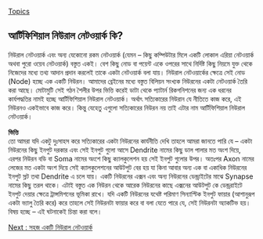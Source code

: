 [Topics](/SUMMARY.md)

## আর্টিফিশিয়াল নিউরাল নেটওয়ার্ক কি?  

নিউরাল নেটওয়ার্ক এবং অন্য যেকোনো রকম নেটওয়ার্ক (যেমন – কিছু কম্পিউটার মিলে একটি লোকাল এরিয়া নেটওয়ার্ক অথবা পুরো ওয়েব নেটওয়ার্ক) বস্তুত একই। বেশ কিছু নোড বা পয়েন্ট একে ওপরের সাথে নির্দিষ্ট কিছু নিয়মে যুক্ত থেকে নিজেদের মধ্যে তথ্য আদান প্রদান করলেই তাকে একটা নেটওয়ার্ক বলা যায়। নিউরাল নেটওয়ার্কের ক্ষেত্রে সেই নোড (Node) হচ্ছে এক একটি নিউরন। আমাদের ব্রেইনের মধ্যে বস্তুত বিলিয়ন সংখ্যক নিউরনের একটা নেটওয়ার্ক তৈরি করা আছে। মোটামুটি সেই গঠন শৈলীর উপর ভিত্তি করেই ডাটা থেকে প্যাটার্ন রিকগনিশনের জন্য এক ধরনের কার্যপদ্ধতির নামই হচ্ছে আর্টিফিশিয়াল নিউরাল নেটওয়ার্ক। অর্থাৎ সত্যিকারের নিউরান যে নীতিতে কাজ করে, এই নিউরনও একইভাবে কাজ করে। কিন্তু যেহেতু এগুলো সত্যিকারের নিউরন নয় তাই এটার নাম আর্টিফিশিয়াল নিউরাল নেটওয়ার্ক। 

**ভিত্তি**  
তো আমরা যদি একটু দুঃসাহস করে সত্যিকারের একটা নিউরনের কার্যনীতি দেখি তাহলে আমরা জানতে পারি যে – একটা নিউরনের কিছু ইনপুট দরকার এবং সেই ইনপুট গুলো আসে Dendrite নামের কিছু ডাল পালার মত অংশ দিয়ে, এরপর নিউরন বডি বা Soma নামের অংশে কিছু ক্যালকুলেশন হয়  সেই ইনপুট গুলোর উপর। অতঃপর Axon নামের লেজের মত একটা অংশ দিয়ে সেই ক্যালকুলেশনের আউটপুট বের হয় যা কিনা আবার অন্য এক বা একাধিক নিউরনের ইনপুট স্লট তথা Dendrite এ চলে যায়। একটি নিউরনের এক্সন এবং অন্য নিউরনের ডেন্ড্রাইটের মাঝে Synapse নামের কিছু তরল থাকে। এটাই বস্তুত এক নিউরন থেকে আরেক নিউরনের কাছে এক্সনের আউটপুট কে ডেন্ড্ররাইটে ইনপুট দেয়ার ক্ষেত্রে ট্রান্সমিশনের ভূমিকা রাখে। যদি একটি নিউরনের যথেষ্ট পরিমাণ সিন্যাপ্টিক ইনপুট ফায়ার (আশানুরূপ একটা ভ্যালু তৈরি করে) করে তাহলে সেই নিউরনটা ফায়ার করে বা বলা যেতে পারে যে, সেই নিউরনটা অ্যাকটিভ হয়। বিষয় হচ্ছে – এই ঘটনাকেই চিন্তা করা বলে।

[Next : সহজ একটি নিউরাল নেটওয়ার্ক](simple-nn.md)
